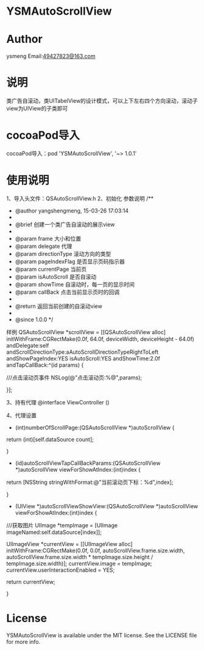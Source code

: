 # YSMAutoScrollView
# Author
ysmeng Email:49427823@163.com
# 说明
类广告自滚动，类UITabelView的设计模式，可以上下左右四个方向滚动，滚动子view为UIView的子类即可

# cocoaPod导入
cocoaPod导入：pod 'YSMAutoScrollView', '~> 1.0.1'

# 使用说明
1、导入头文件：QSAutoScrollView.h
2、初始化
参数说明
/**
*  @author                 yangshengmeng, 15-03-26 17:03:14
*
*  @brief                  创建一个类广告自滚动的展示view
*
*  @param frame            大小和位置
*  @param delegate         代理
*  @param directionType    滚动方向的类型
*  @param pageIndexFlag    是否显示页码指示器
*  @param currentPage      当前页
*  @param isAutoScroll     是否自滚动
*  @param showTime         自滚动时，每一页的显示时间
*  @param callBack         点击当前显示页时的回调
*
*  @return                 返回当前创建的自滚动view
*
*  @since                  1.0.0
*/

样例
QSAutoScrollView *scrollView = [[QSAutoScrollView alloc] initWithFrame:CGRectMake(0.0f, 64.0f, deviceWidth, deviceHeight - 64.0f) andDelegate:self andScrollDirectionType:aAutoScrollDirectionTypeRightToLeft andShowPageIndex:YES isAutoScroll:YES andShowTime:2.0f andTapCallBack:^(id params) {

///点击滚动页事件
NSLog(@"点击滚动页:%@",params);

}];

3、持有代理
@interface ViewController () <QSAutoScrollViewDelegate>

4、代理设置
- (int)numberOfScrollPage:(QSAutoScrollView *)autoScrollView
{

return (int)[self.dataSource count];

}

- (id)autoScrollViewTapCallBackParams:(QSAutoScrollView *)autoScrollView viewForShowAtIndex:(int)index
{

return [NSString stringWithFormat:@"当前滚动页下标：%d",index];

}

- (UIView *)autoScrollViewShowView:(QSAutoScrollView *)autoScrollView viewForShowAtIndex:(int)index
{

///获取图片
UIImage *tempImage = [UIImage imageNamed:self.dataSource[index]];

UIImageView *currentView = [[UIImageView alloc] initWithFrame:CGRectMake(0.0f, 0.0f, autoScrollView.frame.size.width, autoScrollView.frame.size.width * tempImage.size.height / tempImage.size.width)];
currentView.image = tempImage;
currentView.userInteractionEnabled = YES;

return currentView;

}

# License
YSMAutoScrollView is available under the MIT license. See the LICENSE file for more info.